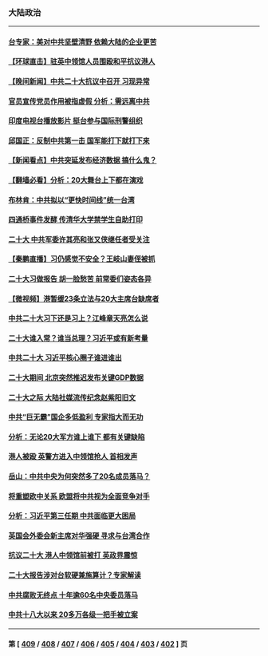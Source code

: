 ### 大陆政治
---
#### [台专家：美对中共坚壁清野 依赖大陆的企业更苦](../../pages/ncid277/n13847898.md) 
#### [【环球直击】驻英中领馆人员围殴和平抗议港人](../../pages/ncid277/n13847888.md) 
#### [【晚间新闻】中共二十大抗议中召开 习现异常](../../pages/ncid277/n13847874.md) 
#### [官员宣传党员作用被指虚假 分析：需远离中共](../../pages/ncid277/n13847119.md) 
#### [印度电视台播放影片 挺台参与国际刑警组织](../../pages/ncid277/n13847812.md) 
#### [邱国正：反制中共第一击 国军能打下就打下来](../../pages/ncid277/n13847659.md) 
#### [【新闻看点】中共突延发布经济数据 搞什么鬼？](../../pages/ncid277/n13847516.md) 
#### [【翻墙必看】分析：20大舞台上下都在演戏](../../pages/ncid277/n13847696.md) 
#### [布林肯：中共拟以“更快时间线”统一台湾](../../pages/ncid277/n13847595.md) 
#### [四通桥事件发酵 传清华大学禁学生自助打印](../../pages/ncid277/n13847131.md) 
#### [二十大 中共军委许其亮和张又侠继任者受关注](../../pages/ncid277/n13847456.md) 
#### [【秦鹏直播】习仍感觉不安全？王岐山妻侄被抓](../../pages/ncid277/n13847398.md) 
#### [二十大习做报告 胡一脸愁苦 前常委们姿态各异](../../pages/ncid277/n13846320.md) 
#### [【微视频】港暂缓23条立法与20大主席台缺席者](../../pages/ncid277/n13847193.md) 
#### [中共二十大习下还是习上？江峰章天亮怎么说](../../pages/ncid277/n13847492.md) 
#### [二十大谁入常？谁当总理？习近平或有新考量](../../pages/ncid277/n13847449.md) 
#### [中共二十大 习近平核心圈子谁进谁出](../../pages/ncid277/n13847460.md) 
#### [二十大期间 北京突然推迟发布关键GDP数据](../../pages/ncid277/n13847442.md) 
#### [二十大之际 大陆社媒流传纪念赵紫阳旧文](../../pages/ncid277/n13847033.md) 
#### [中共“巨无霸”国企多低盈利 专家指大而无功](../../pages/ncid277/n13847078.md) 
#### [分析：无论20大军方谁上谁下 都有关键缺陷](../../pages/ncid277/n13847376.md) 
#### [港人被殴 英警方进入中领馆抢人 首相发声](../../pages/ncid277/n13847363.md) 
#### [岳山：中共中央为何突然多了20名成员落马？](../../pages/ncid277/n13847329.md) 
#### [将重塑欧中关系 欧盟将中共视为全面竞争对手](../../pages/ncid277/n13847362.md) 
#### [分析：习近平第三任期 中共面临更大困局](../../pages/ncid277/n13846781.md) 
#### [英国会外委会新主席对华强硬 寻求与台湾合作](../../pages/ncid277/n13847181.md) 
#### [抗议二十大 港人中领馆前被打 英政界震惊](../../pages/ncid277/n13847167.md) 
#### [二十大报告涉对台软硬兼施算计？专家解读](../../pages/ncid277/n13847036.md) 
#### [中共腐败无终点 十年逾60名中央委员落马](../../pages/ncid277/n13847113.md) 
#### [中共十八大以来 20多万各级一把手被立案](../../pages/ncid277/n13847093.md) 

---
#### 第 [ [409](./409.md) / [408](./408.md) / [407](./407.md) / [406](./406.md) / [405](./405.md) / [404](./404.md) / [403](./403.md) / [402](./402.md) ] 页
